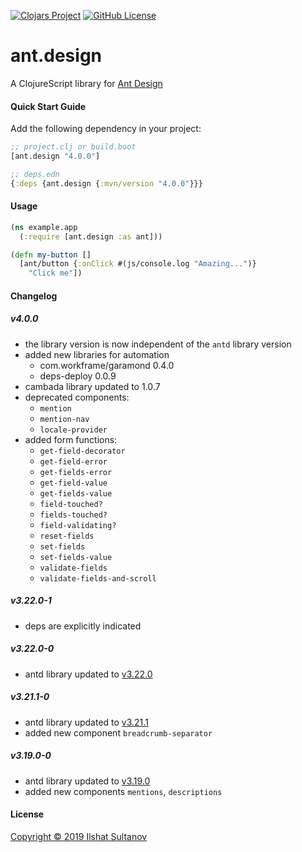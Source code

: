 [![Clojars Project](https://img.shields.io/clojars/v/ant.design.svg)](https://clojars.org/ant.design)
[![GitHub License](https://img.shields.io/github/license/mashape/apistatus.svg)](LICENSE)

# ant.design

A ClojureScript library for [Ant Design](https://ant.design)


#### Quick Start Guide

Add the following dependency in your project:

```clojure
;; project.clj or build.boot
[ant.design "4.0.0"]

;; deps.edn
{:deps {ant.design {:mvn/version "4.0.0"}}}
```



#### Usage

```clojure
(ns example.app
  (:require [ant.design :as ant]))

(defn my-button []
  [ant/button {:onClick #(js/console.log "Amazing...")}
    "Click me"])
```



#### Changelog

##### v4.0.0
- the library version is now independent of the `antd` library version
- added new libraries for automation
    - com.workframe/garamond 0.4.0
    - deps-deploy 0.0.9
- cambada library updated to 1.0.7
- deprecated components:
    - `mention`
    - `mention-nav`
    - `locale-provider`
- added form functions:
    - `get-field-decorator`
    - `get-field-error`
    - `get-fields-error`
    - `get-field-value`
    - `get-fields-value`
    - `field-touched?`
    - `fields-touched?`
    - `field-validating?`
    - `reset-fields`
    - `set-fields`
    - `set-fields-value`
    - `validate-fields`
    - `validate-fields-and-scroll`

##### v3.22.0-1
- deps are explicitly indicated

##### v3.22.0-0
- antd library updated to [v3.22.0][antd-v3.22.0]

##### v3.21.1-0
- antd library updated to [v3.21.1][antd-v3.21.1]
- added new component `breadcrumb-separator`

##### v3.19.0-0
- antd library updated to [v3.19.0][antd-v3.19.0]
- added new components `mentions`, `descriptions`



#### License

[Copyright © 2019 Ilshat Sultanov](LICENSE)



[antd-v3.22.0]: https://ant.design/changelog#3.22.0
[antd-v3.21.1]: https://ant.design/changelog#3.21.1
[antd-v3.19.0]: https://ant.design/changelog#3.19.0
